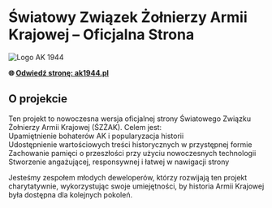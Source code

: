 # Światowy Związek Żołnierzy Armii Krajowej – Oficjalna Strona

![Logo AK 1944](https://ak1944.pl/_next/image?url=%2Fimages%2FLogo_SZZAK.png&w=256&q=75)

**🌐 [Odwiedź stronę: ak1944.pl](https://ak1944.pl)**

## O projekcie  

Ten projekt to nowoczesna wersja oficjalnej strony Światowego Związku Żołnierzy Armii Krajowej (ŚZŻAK). Celem jest:  
Upamiętnienie bohaterów AK i popularyzacja historii  
Udostępnienie wartościowych treści historycznych w przystępnej formie  
Zachowanie pamięci o przeszłości przy użyciu nowoczesnych technologii  
Stworzenie angażującej, responsywnej i łatwej w nawigacji strony 

Jesteśmy zespołem młodych deweloperów, którzy rozwijają ten projekt charytatywnie, wykorzystując swoje umiejętności, by historia Armii Krajowej była dostępna dla kolejnych pokoleń.  